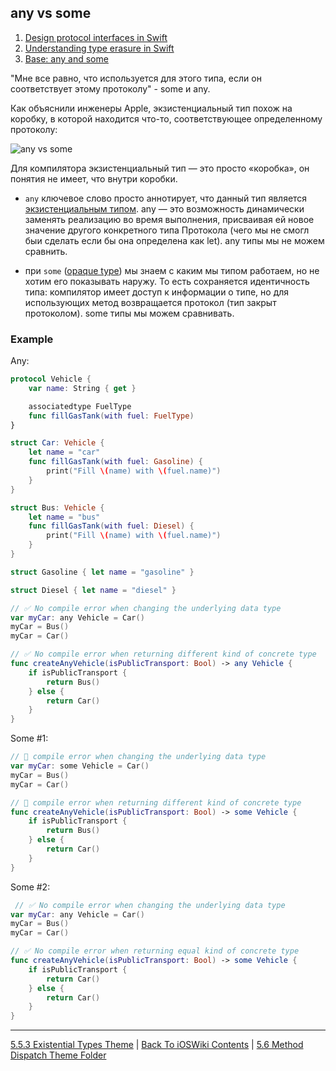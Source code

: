 ## any vs some

1. [Design protocol interfaces in Swift](https://developer.apple.com/videos/play/wwdc2022/110353/)
2. [Understanding type erasure in Swift  ](https://www.donnywals.com/understanding-type-erasure-in-swift/)
3. [Base: any and some](https://khorbushko.github.io/article/2024/12/06/any-and-some.html)

"Мне все равно, что используется для этого типа, если он соответствует этому протоколу" - some и any.

Как объяснили инженеры Apple, экзистенциальный тип похож на коробку, в которой находится что-то, соответствующее определенному протоколу:

![any vs some](https://i0.wp.com/swiftsenpai.com/wp-content/uploads/2022/06/Understand-some-any-comparison.jpeg?w=1420&ssl=1)

Для компилятора экзистенциальный тип — это просто «коробка», он понятия не имеет, что внутри коробки.

* `any` ключевое слово просто аннотирует, что данный тип является [экзистенциальным типом](./5.5.3%20ExistentialTypes.md). any — это возможность динамически заменять реализацию во время выполнения, присваивая ей новое значение другого конкретного типа Протокола (чего мы не смогл быи сделать если бы она определена как let). any типы мы не можем сравнить.  

* при `some` ([opaque type](./5.5.2%20OpaqueType.md)) мы знаем с каким мы типом работаем, но не хотим его показывать наружу. То есть сохраняется идентичность типа: компилятор имеет доступ к информации о типе, но для использующих метод возвращается протокол (тип закрыт протоколом). some типы мы можем сравнивать.

### Example

Any:
```swift
protocol Vehicle {
    var name: String { get }

    associatedtype FuelType
    func fillGasTank(with fuel: FuelType)
}

struct Car: Vehicle {
    let name = "car"
    func fillGasTank(with fuel: Gasoline) {
        print("Fill \(name) with \(fuel.name)")
    }
}

struct Bus: Vehicle {
    let name = "bus"
    func fillGasTank(with fuel: Diesel) {
        print("Fill \(name) with \(fuel.name)")
    }
}

struct Gasoline { let name = "gasoline" }

struct Diesel { let name = "diesel" }

// ✅ No compile error when changing the underlying data type
var myCar: any Vehicle = Car()
myCar = Bus()
myCar = Car()

// ✅ No compile error when returning different kind of concrete type 
func createAnyVehicle(isPublicTransport: Bool) -> any Vehicle {
    if isPublicTransport {
        return Bus()
    } else {
        return Car()
    }
}
```


Some #1: 
```swift
// 🚫 compile error when changing the underlying data type
var myCar: some Vehicle = Car()
myCar = Bus()
myCar = Car()

// 🚫 compile error when returning different kind of concrete type 
func createAnyVehicle(isPublicTransport: Bool) -> some Vehicle {
    if isPublicTransport {
        return Bus()
    } else {
        return Car()
    }
}
```

Some #2: 
```swift
 // ✅ No compile error when changing the underlying data type
var myCar: any Vehicle = Car()
myCar = Bus()
myCar = Car()

// ✅ No compile error when returning equal kind of concrete type 
func createAnyVehicle(isPublicTransport: Bool) -> some Vehicle {
    if isPublicTransport {
        return Car()
    } else {
        return Car()
    }
}
```

---

[5.5.3 Existential Types Theme](./5.5.3%20ExistentialTypes.md) | [Back To iOSWiki Contents](https://github.com/eldaroid/iOSWiki) | [5.6 Method Dispatch Theme Folder](/5%20Swift/5.6%20MethodDispatch/)
